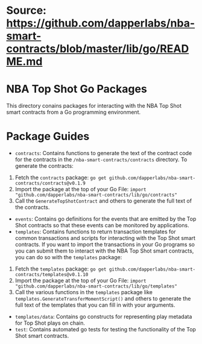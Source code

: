 # Source: https://github.com/dapperlabs/nba-smart-contracts/blob/master/lib/go/README.md

# NBA Top Shot Go Packages

This directory conains packages for interacting with the NBA Top Shot
smart contracts from a Go programming environment.

# Package Guides

- `contracts`: Contains functions to generate the text of the contract code
for the contracts in the `/nba-smart-contracts/contracts` directory.
To generate the contracts:
1. Fetch the `contracts` package: `go get github.com/dapperlabs/nba-smart-contracts/contracts@v0.1.9`
2. Import the package at the top of your Go File: `import "github.com/dapperlabs/nba-smart-contracts/lib/go/contracts"`
3. Call the `GenerateTopShotContract` and others to generate the full text of the contracts.
- `events`: Contains go definitions for the events that are emitted by
the Top Shot contracts so that these events can be monitored by applications.
- `templates`: Contains functions to return transaction templates
for common transactions and scripts for interacting with the Top Shot
smart contracts.
If you want to import the transactions in your Go programs
so you can submit them to interact with the NBA Top Shot smart contracts, 
you can do so with the `templates` package:
1. Fetch the `templates` package: `go get github.com/dapperlabs/nba-smart-contracts/templates@v0.1.10`
2. Import the package at the top of your Go File: `import "github.com/dapperlabs/nba-smart-contracts/lib/go/templates"`
3. Call the various functions in the `templates` package like `templates.GenerateTransferMomentScript()` and others to generate the full text of the templates that you can fill in with your arguments.
- `templates/data`: Contains go constructs for representing play metadata
for Top Shot plays on chain.
- `test`: Contains automated go tests for testing the functionality
of the Top Shot smart contracts.